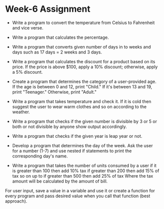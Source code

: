 <h1>Week-6 Assignment</h1>
 
 - Write a program to convert the temperature from Celsius to Fahrenheit and vice verse.

 - Write a program that calculates the percentage.

 - Write a program that converts given number of days in to weeks and days such as 17 days = 2 weeks and 3 days.

 - Write a program that calculates the discount for a product based on its price. If the price is above $100, apply a 10% discount; otherwise, apply a 5% discount.

 - Create a program that determines the category of a user-provided age. If the age is between 0 and 12, print "Child." If it's between 13 and 19, print "Teenager." Otherwise, print "Adult."

 - Write a program that takes temperature and check it. If it is cold then suggest the user to wear warm clothes and so on according to the weather.

 - Write a program that checks if the given number is  divisible by 3 or 5 or both or not divisible by anyone show output accordingly.

 - Write a program that checks if the given year is leap year or not.

 - Develop a program that determines the day of the week. Ask the user for a number (1-7) and use nested if statements to print the corresponding day's name.

 - Write a program that takes the number of units consumed by a user if it is greater than 100 then add 10% tax if greater than 200 then add 15% of tax so on up to if greater than 500 then add 25% of tax
Where the tax amount will be calculated by the amount of bill.

For user input, save a value in a variable and use it or create a function for every program and pass desired value when you call that function (best approach).
